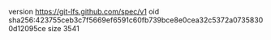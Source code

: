 version https://git-lfs.github.com/spec/v1
oid sha256:423755ceb3c7f5669ef6591c60fb739bce8e0cea32c5372a07358300d12095ce
size 3541
